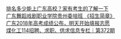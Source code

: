   
[排名多少能上广东高校？家有考生的了解一下](http://www.dianyue.me/archives/925/vcjx9fwfcs0z1gai/)  
[广东舞蹈戏剧职业学院贵州委培班 《招生简章》](http://www.dianyue.me/archives/400/weip8mkjo3x50dh1/)  
[广东2018年高考成绩公布，明天开始填报志愿](http://www.dianyue.me/archives/866/4opiagkuqlek5oso/)  
[煤化工114招聘、求职、供求信息专栏｜第372期](http://www.dianyue.me/archives/509/kp309ug7ycrtzm5p/)